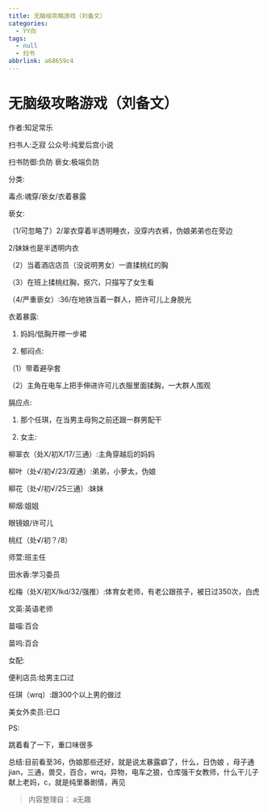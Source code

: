 ```yaml
---
title: 无脑级攻略游戏（刘备文）
categories:
  - YY向
tags:
  - null
  - 扫书
abbrlink: a68659c4
---
```

# 无脑级攻略游戏（刘备文）
作者:知足常乐

扫书人:乏寂 公众号:纯爱后宫小说

扫书防御:负防 亵女:极端负防

分类:

毒点:魂穿/亵女/衣着暴露

亵女:

（1/可忽略了）2/翠衣穿着半透明睡衣，没穿内衣裤，伪娘弟弟也在旁边

2/妹妹也是半透明内衣

（2）当着酒店店员（没说明男女）一直揉桃红的胸

（3）在班上揉桃红胸，抠穴，只描写了女生看

（4/严重亵女）:36/在地铁当着一群人，把许可儿上身脱光

衣着暴露:

1.  妈妈/低胸开襟一步裙

2.  郁闷点:

（1）带着避孕套

（2）主角在电车上把手伸进许可儿衣服里面揉胸，一大群人围观

膈应点:

1.  那个任琪，在当男主母狗之前还跟一群男配干

2.  女主:

柳翠衣（处X/初X/17/三通）:主角穿越后的妈妈

柳叶（处√/初√/23/双通）:弟弟，小萝太，伪娘

柳花（处√/初√/25三通）:妹妹

柳烟:姐姐

眼镜娘/许可儿

桃红（处√/初？/8）

师萱:班主任

田水香:学习委员

松梅（处X/初X/lkd/32/强推）:体育女老师，有老公跟孩子，被日过350次，白虎

文英:英语老师

苗喵:百合

苗呜:百合

女配:

便利店员:给男主口过

任琪（wrq）:跟300个以上男的做过

美女外卖员:已口

PS:

跳着看了一下，重口味很多

总结:目前看至36，伪娘那些还好，就是说太暴露癖了，什么，日伪娘
，母子通jian，三通，兽交，百合，wrq，异物，电车之狼，仓库强干女教师，什么干儿子献上老妈，c，就是纯里番剧情，再见


> 内容整理自： a无趣